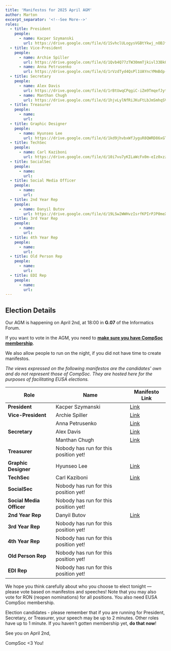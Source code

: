 ```yaml
---
title: 'Manifestos for 2025 April AGM'
author: Marton
excerpt_separator: '<!--See More-->'
roles:
  - title: President
    people:
      - name: Kacper Szymanski
        url: https://drive.google.com/file/d/1SvhclULogysVGBtYkwj_nOBJfKHwWlsP/view?usp=sharing
  - title: Vice-President
    people:
      - name: Archie Spiller
        url: https://drive.google.com/file/d/1Qvb4Q77zTW30mmTjkivl33BkQ5cZJnHK/view?usp=sharing
      - name: Anna Petrusenko
        url: https://drive.google.com/file/d/1rVzdTyd4QsPl1UAYncYMmBdp-q9NbSnJ/view?usp=sharing
  - title: Secretary
    people:
      - name: Alex Davis
        url: https://drive.google.com/file/d/1rBtUwqCPqgiC-iZm9TmqefJytnHfF4ho/view?usp=sharing
      - name: Manthan Chugh
        url: https://drive.google.com/file/d/1hjvLylNfRiJKuFtLbJmSmhqSVE85ozWG/view?usp=sharing
  - title: Treasurer
    people:
      - name: 
        url: 
  - title: Graphic Designer
    people:
      - name: Hyunseo Lee
        url: https://drive.google.com/file/d/1kd9jhvbxWfJyguR8QWRD86xGT7tQlkMd/view?usp=sharing
  - title: TechSec
    people: 
      - name: Carl Kaziboni
        url: https://drive.google.com/file/d/10i7vu7yKILaWcFx0m-eIz0xzz5NJYkdX/view?usp=sharing
  - title: SocialSec
    people:
      - name: 
        url: 
  - title: Social Media Officer
    people:
      - name: 
        url: 
  - title: 2nd Year Rep
    people:
      - name: Danyil Butov
        url: https://drive.google.com/file/d/19LSw2WWHvzIsrfKPIrPJP0meXdxJMFce/view?usp=sharing
  - title: 3rd Year Rep
    people:
      - name: 
        url: 
  - title: 4th Year Rep
    people:
      - name: 
        url: 
  - title: Old Person Rep
    people:
      - name: 
        url: 
  - title: EDI Rep
    people:
      - name: 
        url: 
---
```


## Election Details

Our AGM is happening on April 2nd, at 18:00 in **G.07** of the Informatics Forum.

If you want to vote in the AGM, you need to **[make sure you have CompSoc membership](/join)**.

We also allow people to run on the night, if you did not have time to create manifestos.

_The views expressed on the following manifestos are the candidates' own and do not represent those of CompSoc. They are hosted here for the purposes of facilitating EUSA elections._

| Role                     | Name                   | Manifesto Link                                                                                       |
| ------------------------ | ---------------------- | ---------------------------------------------------------------------------------------------------- |
| **President**            | Kacper Szymanski  | [Link](https://drive.google.com/file/d/1SvhclULogysVGBtYkwj_nOBJfKHwWlsP/view?usp=sharing) |
| **Vice-President**       | Archie Spiller | [Link](https://drive.google.com/file/d/1Qvb4Q77zTW30mmTjkivl33BkQ5cZJnHK/view?usp=sharing) |
|                          | Anna Petrusenko| [Link](https://drive.google.com/file/d/1rVzdTyd4QsPl1UAYncYMmBdp-q9NbSnJ/view?usp=sharing) |
| **Secretary**            | Alex Davis | [Link](https://drive.google.com/file/d/1rBtUwqCPqgiC-iZm9TmqefJytnHfF4ho/view?usp=sharing) |
|                          | Manthan Chugh | [Link](https://drive.google.com/file/d/1hjvLylNfRiJKuFtLbJmSmhqSVE85ozWG/view?usp=sharing) |
| **Treasurer**            | Nobody has run for this position yet! |  |
| **Graphic Designer**     | Hyunseo Lee | [Link](https://drive.google.com/file/d/1kd9jhvbxWfJyguR8QWRD86xGT7tQlkMd/view?usp=sharing) |
| **TechSec**              | Carl Kaziboni | [Link](https://drive.google.com/file/d/10i7vu7yKILaWcFx0m-eIz0xzz5NJYkdX/view?usp=sharing) |
| **SocialSec**            | Nobody has run for this position yet! |  |
| **Social Media Officer** | Nobody has run for this position yet! |  |
| **2nd Year Rep**         | Danyil Butov | [Link](https://drive.google.com/file/d/19LSw2WWHvzIsrfKPIrPJP0meXdxJMFce/view?usp=sharing) |
| **3rd Year Rep**         | Nobody has run for this position yet! |  |
| **4th Year Rep**         | Nobody has run for this position yet! |  |
| **Old Person Rep**       | Nobody has run for this position yet! |  |
| **EDI Rep**              | Nobody has run for this position yet! |  |

We hope you think carefully about who you choose to elect tonight — please vote based on manifestos and speeches! Note that you may also vote for RON (reopen nominations) for all positions. You also need EUSA CompSoc membership.

Election candidates - please remember that if you are running for President, Secretary, or Treasurer, your speech may be up to 2 minutes. Other roles have up to 1 minute. If you haven't gotten membership yet, **do that now**!


See you on April 2nd,

CompSoc <3 You!
